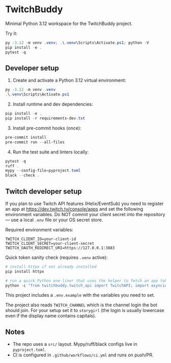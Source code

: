 # TwitchBuddy

Minimal Python 3.12 workspace for the TwitchBuddy project.

Try it:

```powershell
py -3.12 -m venv .venv; .\.venv\Scripts\Activate.ps1; python -V
pip install -e .
pytest -q
```

Developer setup
-----------------

1. Create and activate a Python 3.12 virtual environment:

```powershell
py -3.12 -m venv .venv
.\.venv\Scripts\Activate.ps1
```

2. Install runtime and dev dependencies:

```powershell
pip install -e .
pip install -r requirements-dev.txt
```

3. Install pre-commit hooks (once):

```powershell
pre-commit install
pre-commit run --all-files
```

4. Run the test suite and linters locally:

```powershell
pytest -q
ruff .
mypy --config-file=pyproject.toml
black --check .
```

Twitch developer setup
----------------------

If you plan to use Twitch API features (Helix/EventSub) you need to register an
app at https://dev.twitch.tv/console/apps and set the following environment
variables. Do NOT commit your client secret into the repository — use a local
`.env` file or your OS secret store.

Required environment variables:

```
TWITCH_CLIENT_ID=your-client-id
TWITCH_CLIENT_SECRET=your-client-secret
TWITCH_OAUTH_REDIRECT_URI=https://127.0.0.1:3883
```

Quick token sanity check (requires `.venv` active):

```powershell
# install httpx if not already installed
pip install httpx

# run a quick Python one-liner that uses the helper to fetch an app token
python -c "from twitchbuddy.twitch_api import TwitchAPI; import asyncio; api=TwitchAPI(); asyncio.run(api._acquire_app_token()); print('token ok')"
```

This project includes a `.env.example` with the variables you need to set.

The project also reads `TWITCH_CHANNEL` which is the channel login the bot
should join. For your setup set it to `storygirl` (the login is usually
lowercase even if the display name contains capitals).

Notes
-----
- The repo uses a `src/` layout. Mypy/ruff/black configs live in `pyproject.toml`.
- CI is configured in `.github/workflows/ci.yml` and runs on push/PR.
